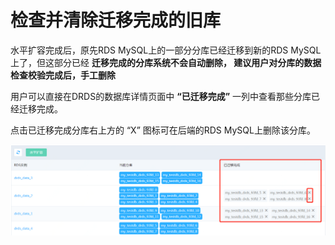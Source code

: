 # 检查并清除迁移完成的旧库

水平扩容完成后，原先RDS MySQL上的一部分分库已经迁移到新的RDS MySQL 上了，但这部分已经 **迁移完成的分库系统不会自动删除，
建议用户对分库的数据检查校验完成后，手工删除** 

用户可以直接在DRDS的数据库详情页面中 **“已迁移完成”** 一列中查看那些分库已经迁移完成。

点击已迁移完成分库右上方的 “X” 图标可在后端的RDS MySQL上删除该分库。

![删除分库1](../../../../../../image/DRDS/drop-migrated-databases-1.png)
